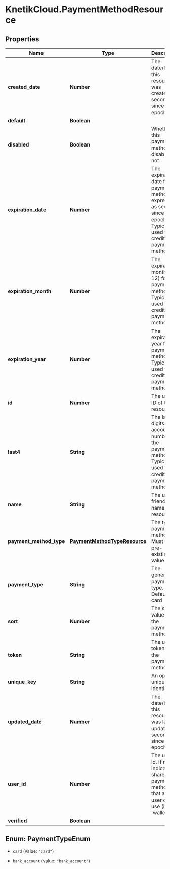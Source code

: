 # KnetikCloud.PaymentMethodResource

## Properties
Name | Type | Description | Notes
------------ | ------------- | ------------- | -------------
**created_date** | **Number** | The date/time this resource was created in seconds since unix epoch | [optional] 
**default** | **Boolean** |  | [optional] 
**disabled** | **Boolean** | Whether this payment method is disabled or not | [optional] 
**expiration_date** | **Number** | The expiration date for the payment method, expressed as seconds since epoch. Typically used for credit card payment methods | [optional] 
**expiration_month** | **Number** | The expiration month (1 - 12) for the payment method. Typically used for credit card payment methods | [optional] 
**expiration_year** | **Number** | The expiration year for the payment method. Typically used for credit card payment methods | [optional] 
**id** | **Number** | The unique ID of the resource | [optional] 
**last4** | **String** | The last 4 digits of the account number for the payment method. Typically used for credit card payment methods | [optional] 
**name** | **String** | The user friendly name of the resource | 
**payment_method_type** | [**PaymentMethodTypeResource**](PaymentMethodTypeResource.md) | The type of payment method. Must be a pre-existing value | 
**payment_type** | **String** | The generic payment type. Default is card | [optional] 
**sort** | **Number** | The sort value for the payment method | [optional] 
**token** | **String** | The unique token for the payment method | [optional] 
**unique_key** | **String** | An optional unique identifier | [optional] 
**updated_date** | **Number** | The date/time this resource was last updated in seconds since unix epoch | [optional] 
**user_id** | **Number** | The user&#39;s id. If null, indicates a shared payment method that any user can use (i.e., &#39;wallet&#39;) | [optional] 
**verified** | **Boolean** |  | [optional] 


<a name="PaymentTypeEnum"></a>
## Enum: PaymentTypeEnum


* `card` (value: `"card"`)

* `bank_account` (value: `"bank_account"`)




